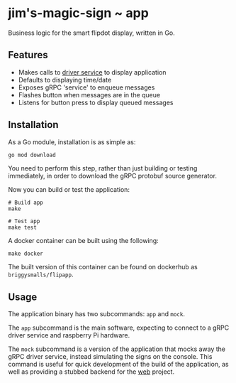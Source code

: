 # jim's-magic-sign ~ app

Business logic for the smart flipdot display, written in Go.

## Features

- Makes calls to [driver service](../driver) to display application
- Defaults to displaying time/date
- Exposes gRPC 'service' to enqueue messages
- Flashes button when messages are in the queue
- Listens for button press to display queued messages

## Installation

As a Go module, installation is as simple as:

```bash
go mod download
```

You need to perform this step, rather than just building or testing immediately, in order to download the gRPC protobuf source generator.

Now you can build or test the application:

```
# Build app
make

# Test app
make test
```

A docker container can be built using the following:
```
make docker
```

The built version of this container can be found on dockerhub as `briggysmalls/flipapp`.

## Usage

The application binary has two subcommands: `app` and `mock`.

The `app` subcommand is the main software, expecting to connect to a gRPC driver service and raspberry Pi hardware.

The `mock` subcommand is a version of the application that mocks away the gRPC driver service, instead simulating the signs on the console.
This command is useful for quick development of the build of the application, as well as providing a stubbed backend for the [web](../web) project.